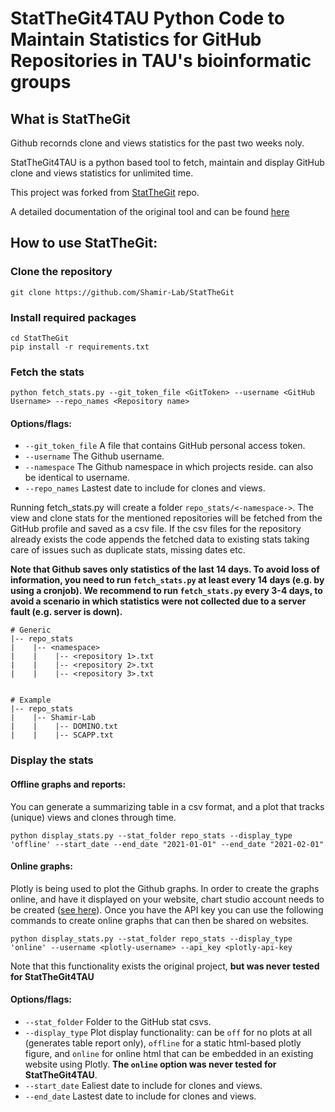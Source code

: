 # StatTheGit4TAU Python Code to Maintain Statistics for GitHub Repositories in TAU's bioinformatic groups

## What is StatTheGit
Github recornds clone and views statistics for the past two weeks noly.

StatTheGit4TAU is a python based tool to fetch, maintain and display GitHub clone and views statistics for unlimited time. 

This project was forked from [StatTheGit](https://medium.com/@aqeel.anwar/maintaining-github-stats-for-more-than-14-days-31653bd1d7e1?sk=0d4a7e0c1b21df8a6e715719109dcecc) repo.

A detailed documentation of the original tool and can be found [here](https://medium.com/@aqeel.anwar/maintaining-github-stats-for-more-than-14-days-31653bd1d7e1?sk=0d4a7e0c1b21df8a6e715719109dcecc)

## How to use StatTheGit:

### Clone the repository
```
git clone https://github.com/Shamir-Lab/StatTheGit
```

### Install required packages
```
cd StatTheGit
pip install -r requirements.txt
```

### Fetch the stats
```
python fetch_stats.py --git_token_file <GitToken> --username <GitHub Username> --repo_names <Repository name>
```

#### Options/flags:
* `--git_token_file` A file that contains GitHub personal access token.
* `--username` The Github username.
* `--namespace` The Github namespace in which projects reside. can also be identical to username.
* `--repo_names` Lastest date to include for clones and views.


Running fetch_stats.py will create a folder `repo_stats/<-namespace->`. The view and clone stats for the mentioned repositories will be fetched from the GitHub profile and saved as a csv file. If the csv files for the repository already exists the code appends the fetched data to existing stats taking care of issues such as duplicate stats, missing dates etc.

**Note that Github saves only statistics of the last 14 days. To avoid loss of information, you need to run `fetch_stats.py` at least every 14 days (e.g. by using a cronjob). We recommend to run `fetch_stats.py` every 3-4 days, to avoid a scenario in which statistics were not collected due to a server fault (e.g. server is down).**    

```
# Generic
|-- repo_stats
|    |-- <namespace>
|    |    |-- <repository 1>.txt
|    |    |-- <repository 2>.txt
|    |    |-- <repository 3>.txt


# Example
|-- repo_stats
|    |-- Shamir-Lab
|    |    |-- DOMINO.txt
|    |    |-- SCAPP.txt
```

### Display the stats

#### Offline graphs and reports:
You can generate a summarizing table in a csv format, and a plot that tracks (unique) views and clones through time.

```
python display_stats.py --stat_folder repo_stats --display_type 'offline' --start_date --end_date "2021-01-01" --end_date "2021-02-01" 
```

#### Online graphs:
Plotly is being used to plot the Github graphs. In order to create the graphs online, and have it displayed on your website, chart studio account needs to be created ([see here](https://medium.com/@aqeel.anwar/maintaining-github-stats-for-more-than-14-days-31653bd1d7e1?sk=0d4a7e0c1b21df8a6e715719109dcecc)). Once you have the API key you can use the following commands to create online graphs that can then be shared on websites.

```
python display_stats.py --stat_folder repo_stats --display_type 'online' --username <plotly-username> --api_key <plotly-api-key
```

Note that this functionality exists the original project, **but was never tested for StatTheGit4TAU**


#### Options/flags:
* `--stat_folder` Folder to the GitHub stat csvs.
* `--display_type` Plot display functionality: can be `off` for no plots at all (generates table report only), `offline` for a static html-based plotly figure, and `online` for online html that can be embedded in an existing website using Plotly. **The `online` option was never tested for StatTheGit4TAU**.
* `--start_date` Ealiest date to include for clones and views.
* `--end_date` Lastest date to include for clones and views.

